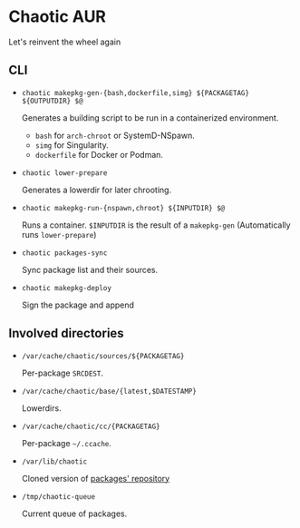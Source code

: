 # Chaotic AUR

Let's reinvent the wheel again

## CLI

* `chaotic makepkg-gen-{bash,dockerfile,simg} ${PACKAGETAG} ${OUTPUTDIR} $@`

    Generates a building script to be run in a containerized environment. 

    * `bash` for `arch-chroot` or SystemD-NSpawn.
    * `simg` for Singularity.
    * `dockerfile` for Docker or Podman. 

* `chaotic lower-prepare`

    Generates a lowerdir for later chrooting.

* `chaotic makepkg-run-{nspawn,chroot} ${INPUTDIR} $@`

    Runs a container.
    `$INPUTDIR` is the result of a `makepkg-gen`
    (Automatically runs `lower-prepare`)

* `chaotic packages-sync`

    Sync package list and their sources.

* `chaotic makepkg-deploy`

    Sign the package and append 

## Involved directories

* `/var/cache/chaotic/sources/${PACKAGETAG}`

    Per-package `SRCDEST`.

* `/var/cache/chaotic/base/{latest,$DATESTAMP}`

    Lowerdirs.

* `/var/cache/chaotic/cc/{PACKAGETAG}`

    Per-package `~/.ccache`.

* `/var/lib/chaotic`

    Cloned version of [packages' repository](https://github.com/chaotic-aur/packages)

* `/tmp/chaotic-queue`

    Current queue of packages.